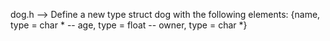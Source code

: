 dog.h --> Define a new type struct dog with the following elements: {name, type = char * -- age, type = float -- owner, type = char *}


